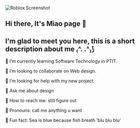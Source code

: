 
![Roblox Screenshot](https://github.com/<username>/<repo>/blob/main/images/RobloxScreenShot20250919_215822177.png?raw=true)

## Hi there, It's Miao page 👋

## I'm glad to meet you here, this is a short description about me ₍^. .^₎⟆

🌟 I’m currently learning Software Technology in PTIT.

🌟 I’m looking to collaborate on Web design.

🌟 I’m looking for help with my new project.

🌟 Ask me about design

🌟 How to reach me: still figure out

🌟 Pronouns: call me anything u want

🌟 Fun fact: Sea is blue because fish breath 'blu blu blu'
